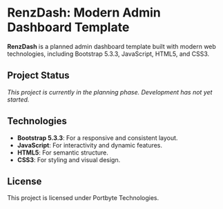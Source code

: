 # RenzDash: Modern Admin Dashboard Template

**RenzDash** is a planned admin dashboard template built with modern web technologies, including Bootstrap 5.3.3, JavaScript, HTML5, and CSS3.

## Project Status

*This project is currently in the planning phase. Development has not yet started.*

## Technologies

- **Bootstrap 5.3.3**: For a responsive and consistent layout.
- **JavaScript**: For interactivity and dynamic features.
- **HTML5**: For semantic structure.
- **CSS3**: For styling and visual design.

## License

This project is licensed under Portbyte Technologies.

